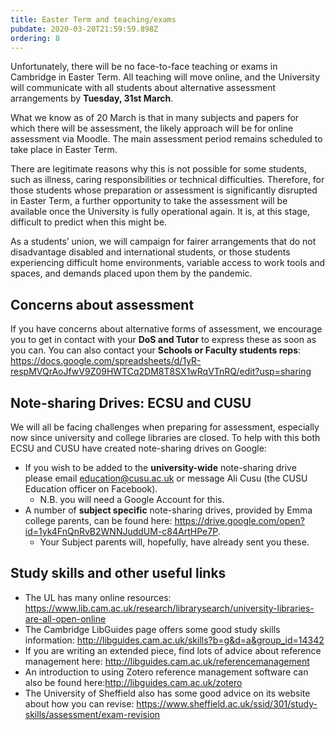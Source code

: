 ```yaml
---
title: Easter Term and teaching/exams
pubdate: 2020-03-20T21:59:59.898Z
ordering: 8
---
```

Unfortunately, there will be no face-to-face teaching or exams in Cambridge in Easter Term. All teaching will move online, and the University will communicate with all students about alternative assessment arrangements by **Tuesday, 31st March**. 

What we know as of 20 March is that in many subjects and papers for which there will be assessment, the likely approach will be for online assessment via Moodle. The main assessment period remains scheduled to take place in Easter Term. 

There are legitimate reasons why this is not possible for some students, such as illness, caring responsibilities or technical difficulties. Therefore, for those students whose preparation or assessment is significantly disrupted in Easter Term, a further opportunity to take the assessment will be available once the University is fully operational again. It is, at this stage, difficult to predict when this might be. 

As a students’ union, we will campaign for fairer arrangements that do not disadvantage disabled and international students, or those students experiencing difficult home environments, variable access to work tools and spaces, and demands placed upon them by the pandemic.

## Concerns about assessment

If you have concerns about alternative forms of assessment, we encourage you to get in contact with your **DoS and Tutor** to express these as soon as you can.  You can also contact your **Schools or Faculty students reps**: https://docs.google.com/spreadsheets/d/1yR-respMVQrAoJfwV9Z09HWTCq2DM8T8SX1wRqVTnRQ/edit?usp=sharing

## Note-sharing Drives: ECSU and CUSU

We will all be facing challenges when preparing for assessment, especially now since university and college libraries are closed.  To help with this both ECSU and CUSU have created note-sharing drives on Google: 

* If you wish to be added to the **university-wide** note-sharing drive please email education@cusu.ac.uk or message Ali Cusu (the CUSU Education officer on Facebook). 
  * N.B. you will need a Google Account for this.  
* A number of **subject specific** note-sharing drives, provided by Emma college parents, can be found here: https://drive.google.com/open?id=1yk4FnQnRvB2WNNJuddUM-c84ArtHPe7P. 
  * Your Subject parents will, hopefully, have already sent you these.



## Study skills and other useful links

* The UL has many online resources: https://www.lib.cam.ac.uk/research/librarysearch/university-libraries-are-all-open-online
* The Cambridge LibGuides page offers some good study skills information: http://libguides.cam.ac.uk/skills?b=g&d=a&group_id=14342
* If you are writing an extended piece, find lots of advice about reference management here: http://libguides.cam.ac.uk/referencemanagement
* An introduction to using Zotero reference management software can also be found here:http://libguides.cam.ac.uk/zotero
* The University of Sheffield also has some good advice on its website about how you can revise: https://www.sheffield.ac.uk/ssid/301/study-skills/assessment/exam-revision
